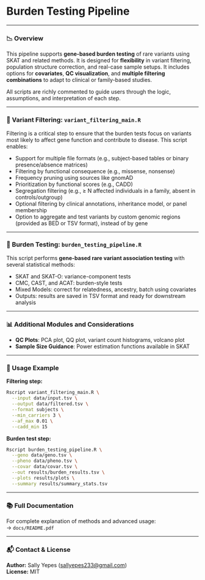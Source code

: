 
# Burden Testing Pipeline

---

### 📉 Overview

This pipeline supports **gene-based burden testing** of rare variants using SKAT and related methods. It is designed for **flexibility** in variant filtering, population structure correction, and real-case sample setups. It includes options for **covariates**, **QC visualization**, and **multiple filtering combinations** to adapt to clinical or family-based studies. 

All scripts are richly commented to guide users through the logic, assumptions, and interpretation of each step.

---

### 🧬 Variant Filtering: `variant_filtering_main.R`
Filtering is a critical step to ensure that the burden tests focus on variants most likely to affect gene function and contribute to disease. This script enables:

- Support for multiple file formats (e.g., subject-based tables or binary presence/absence matrices)
- Filtering by functional consequence (e.g., missense, nonsense)
- Frequency pruning using sources like gnomAD
- Prioritization by functional scores (e.g., CADD)
- Segregation filtering (e.g., ≥ N affected individuals in a family, absent in controls/outgroup)
- Optional filtering by clinical annotations, inheritance model, or panel membership
- Option to aggregate and test variants by custom genomic regions (provided as BED or TSV format), instead of by gene

---

### 🧪 Burden Testing: `burden_testing_pipeline.R`
This script performs **gene-based rare variant association testing** with several statistical methods:

- SKAT and SKAT-O: variance-component tests
- CMC, CAST, and ACAT: burden-style tests
- Mixed Models: correct for relatedness, ancestry, batch using covariates
- Outputs: results are saved in TSV format and ready for downstream analysis

---

### 📊 Additional Modules and Considerations
- **QC Plots**: PCA plot, QQ plot, variant count histograms, volcano plot
- **Sample Size Guidance**: Power estimation functions available in SKAT

---

### 🧾 Usage Example
**Filtering step:**
```bash
Rscript variant_filtering_main.R \
  --input data/input.tsv \
  --output data/filtered.tsv \
  --format subjects \
  --min_carriers 3 \
  --af_max 0.01 \
  --cadd_min 15
```

**Burden test step:**
```bash
Rscript burden_testing_pipeline.R \
  --geno data/geno.tsv \
  --pheno data/pheno.tsv \
  --covar data/covar.tsv \
  --out results/burden_results.tsv \
  --plots results/plots \
  --summary results/summary_stats.tsv
```

---

### 📚 Full Documentation
For complete explanation of methods and advanced usage:  
→ `docs/README.pdf`

---

### 📬 Contact & License
**Author:** Sally Yepes (sallyepes233@gmail.com)  
**License:** MIT

